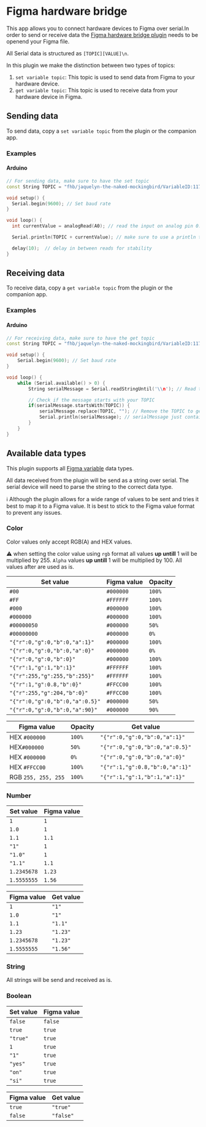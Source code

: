 # Figma hardware bridge

This app allows you to connect hardware devices to Figma over serial.In order to send or receive data the [Figma hardware bridge plugin](https://www.figma.com/community/plugin/1373258770799080545/figma-hardware-bridge) needs to be openend your Figma file.

All Serial data is structured as `[TOPIC][VALUE]\n`.

In this plugin we make the distinction between two types of topics:

1. `set variable topic`: This topic is used to send data from Figma to your hardware device.
1. `get variable topic`: This topic is used to receive data from your hardware device in Figma.

## Sending data

To send data, copy a `set variable topic` from the plugin or the companion app.

### Examples

#### Arduino

```cpp
// For sending data, make sure to have the set topic
const String TOPIC = "fhb/jaquelyn-the-naked-mockingbird/VariableID:117:7/set";

void setup() {
  Serial.begin(9600); // Set baud rate
}

void loop() {
  int currentValue = analogRead(A0); // read the input on analog pin 0:

  Serial.println(TOPIC + currentValue); // make sure to use a println to mark the end of the value

  delay(10);  // delay in between reads for stability
}
```

## Receiving data

To receive data, copy a `get variable topic` from the plugin or the companion app.

### Examples

#### Arduino

```cpp
// For receiving data, make sure to have the get topic
const String TOPIC = "fhb/jaquelyn-the-naked-mockingbird/VariableID:117:7/get";

void setup() {
    Serial.begin(9600); // Set baud rate
}

void loop() {
    while (Serial.available() > 0) {
        String serialMessage = Serial.readStringUntil('\\n'); // Read to the end of a line

        // Check if the message starts with your TOPIC
        if(serialMessage.startsWith(TOPIC)) {
            serialMessage.replace(TOPIC, ""); // Remove the TOPIC to get the value
            Serial.println(serialMessage); // serialMessage just contains the value now
        }
    }
}
```

## Available data types

This plugin supports all [Figma variable](https://help.figma.com/hc/en-us/articles/15339657135383-Guide-to-variables-in-Figma) data types.

All data received from the plugin will be send as a string over serial. The serial device will need to parse the string to the correct data type.

ℹ️ Although the plugin allows for a wide range of values to be sent and tries it best to map it to a Figma value. It is best to stick to the Figma value format to prevent any issues.

### Color

Color values only accept RGB(A) and HEX values.

⚠️ when setting the color value using `rgb` format all values **up untill** 1 will be multiplied by 255. `Alpha` values **up untill** 1 will be multiplied by 100. All values after are used as is.

| Set value                       | Figma value | Opacity |
| ------------------------------- | ----------- | ------- |
| `#00`                           | `#000000`   | `100%`  |
| `#FF`                           | `#FFFFFF`   | `100%`  |
| `#000`                          | `#000000`   | `100%`  |
| `#000000`                       | `#000000`   | `100%`  |
| `#00000050`                     | `#000000`   | `50%`   |
| `#00000000`                     | `#000000`   | `0%`    |
| `"{"r":0,"g":0,"b":0,"a":1}"`   | `#000000`   | `100%`  |
| `"{"r":0,"g":0,"b":0,"a":0}"`   | `#000000`   | `0%`    |
| `"{"r":0,"g":0,"b":0}"`         | `#000000`   | `100%`  |
| `"{"r":1,"g":1,"b":1}"`         | `#FFFFFF`   | `100%`  |
| `"{"r":255,"g":255,"b":255}"`   | `#FFFFFF`   | `100%`  |
| `"{"r":1,"g":0.8,"b":0}"`       | `#FFCC00`   | `100%`  |
| `"{"r":255,"g":204,"b":0}"`     | `#FFCC00`   | `100%`  |
| `"{"r":0,"g":0,"b":0,"a":0.5}"` | `#000000`   | `50%`   |
| `"{"r":0,"g":0,"b":0,"a":90}"`  | `#000000`   | `90%`   |

| Figma value         | Opacity | Get value                       |
| ------------------- | ------- | ------------------------------- |
| HEX `#000000`       | `100%`  | `"{"r":0,"g":0,"b":0,"a":1}"`   |
| HEX`#000000`        | `50%`   | `"{"r":0,"g":0,"b":0,"a":0.5}"` |
| HEX `#000000`       | `0%`    | `"{"r":0,"g":0,"b":0,"a":0}"`   |
| HEX `#FFCC00`       | `100%`  | `"{"r":1,"g":0.8,"b":0,"a":1}"` |
| RGB `255, 255, 255` | `100%`  | `"{"r":1,"g":1,"b":1,"a":1}"`   |

### Number

| Set value   | Figma value |
| ----------- | ----------- |
| `1`         | `1`         |
| `1.0`       | `1`         |
| `1.1`       | `1.1`       |
| `"1"`       | `1`         |
| `"1.0"`     | `1`         |
| `"1.1"`     | `1.1`       |
| `1.2345678` | `1.23`      |
| `1.5555555` | `1.56`      |

| Figma value | Get value |
| ----------- | --------- |
| `1`         | `"1"`     |
| `1.0`       | `"1"`     |
| `1.1`       | `"1.1"`   |
| `1.23`      | `"1.23"`  |
| `1.2345678` | `"1.23"`  |
| `1.5555555` | `"1.56"`  |

### String

All strings will be send and received as is.

### Boolean

| Set value | Figma value |
| --------- | ----------- |
| `false`   | `false`     |
| `true`    | `true`      |
| `"true"`  | `true`      |
| `1`       | `true`      |
| `"1"`     | `true`      |
| `"yes"`   | `true`      |
| `"on"`    | `true`      |
| `"si"`    | `true`      |

| Figma value | Get value |
| ----------- | --------- |
| `true`      | `"true"`  |
| `false`     | `"false"` |
